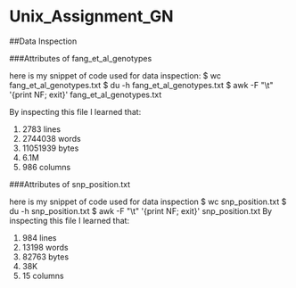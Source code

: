 # Unix_Assignment_GN
##Data Inspection

###Attributes of fang_et_al_genotypes

here is my snippet of code used for data inspection: 
$ wc fang_et_al_genotypes.txt
$ du -h fang_et_al_genotypes.txt
$ awk -F "\t" '{print NF; exit}' fang_et_al_genotypes.txt

By inspecting this file I learned that:
1. 2783 lines 
2. 2744038 words 
3. 11051939 bytes
4. 6.1M
5. 986 columns

###Attributes of snp_position.txt

here is my snippet of code used for data inspection
$ wc snp_position.txt
$ du -h snp_position.txt
$ awk -F "\t" '{print NF; exit}' snp_position.txt
By inspecting this file I learned that:
1. 984 lines
2. 13198 words
3. 82763 bytes
4. 38K 
5. 15 columns
